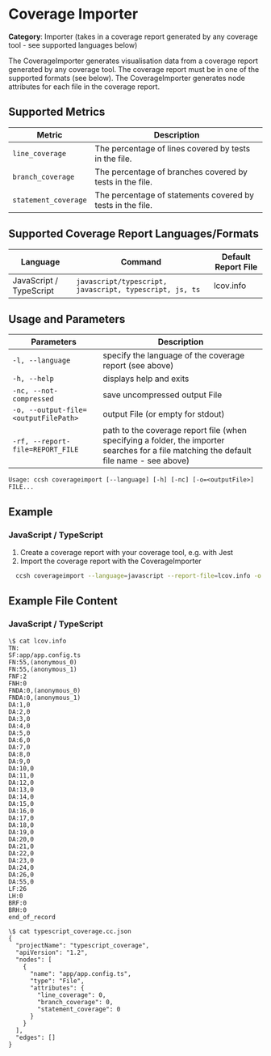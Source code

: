 # Coverage Importer

**Category**: Importer (takes in a coverage report generated by any coverage tool - see supported languages below)

The CoverageImporter generates visualisation data from a coverage report generated by any coverage tool. The coverage report must be in one of the supported formats (see below). The CoverageImporter generates node attributes for each file in the coverage report.

## Supported Metrics

| Metric               | Description                                                |
|----------------------|------------------------------------------------------------|
| `line_coverage`      | The percentage of lines covered by tests in the file.      |
| `branch_coverage`    | The percentage of branches covered by tests in the file.   |
| `statement_coverage` | The percentage of statements covered by tests in the file. |

## Supported Coverage Report Languages/Formats

| Language                | Command                                                 | Default Report File |
|-------------------------|---------------------------------------------------------|---------------------|
| JavaScript / TypeScript | `javascript/typescript, javascript, typescript, js, ts` | lcov.info           |

## Usage and Parameters

| Parameters                          | Description                                                                                                                              |
|-------------------------------------|------------------------------------------------------------------------------------------------------------------------------------------|
| `-l, --language`                    | specify the language of the coverage report (see above)                                                                                  |
| `-h, --help`                        | displays help and exits                                                                                                                  |
| `-nc, --not-compressed`             | save uncompressed output File                                                                                                            |
| `-o, --output-file=<outputFilePath>` | output File (or empty for stdout)                                                                                                        |
| `-rf, --report-file=REPORT_FILE`    | path to the coverage report file (when specifying a folder, the importer searches for a file matching the default file name - see above) |

```
Usage: ccsh coverageimport [--language] [-h] [-nc] [-o=<outputFile>] FILE...
```

## Example

### JavaScript / TypeScript

1. Create a coverage report with your coverage tool, e.g. with Jest
2. Import the coverage report with the CoverageImporter

```bash
  ccsh coverageimport --language=javascript --report-file=lcov.info -o typescript_coverage.cc.json
```

## Example File Content

### JavaScript / TypeScript

```
\$ cat lcov.info
TN:
SF:app/app.config.ts
FN:55,(anonymous_0)
FN:55,(anonymous_1)
FNF:2
FNH:0
FNDA:0,(anonymous_0)
FNDA:0,(anonymous_1)
DA:1,0
DA:2,0
DA:3,0
DA:4,0
DA:5,0
DA:6,0
DA:7,0
DA:8,0
DA:9,0
DA:10,0
DA:11,0
DA:12,0
DA:13,0
DA:14,0
DA:15,0
DA:16,0
DA:17,0
DA:18,0
DA:19,0
DA:20,0
DA:21,0
DA:22,0
DA:23,0
DA:24,0
DA:26,0
DA:55,0
LF:26
LH:0
BRF:0
BRH:0
end_of_record
```

```
\$ cat typescript_coverage.cc.json
{
  "projectName": "typescript_coverage",
  "apiVersion": "1.2",
  "nodes": [
    {
      "name": "app/app.config.ts",
      "type": "File",
      "attributes": {
        "line_coverage": 0,
        "branch_coverage": 0,
        "statement_coverage": 0
      }
    }
  ],
  "edges": []
}
```
